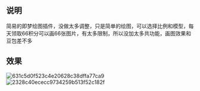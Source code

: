 ## 说明
简易的即梦绘图插件，没做太多调整，只是简单的绘图，可以选择比例和模型，每天领取66积分可以画66张图片，有太多限制，所以没加太多共功能，画图效果和豆包差不多
## 效果
![631c5d0f523c4e20628c38dffa77ca9](https://github.com/user-attachments/assets/cd1a89db-0edb-4ced-aa9d-7d4d6c085f0f)
![2328c40ececc9734259b513f52c182f](https://github.com/user-attachments/assets/731ed4f1-e4a4-4f7f-9d4c-2f7f0d5503c4)
